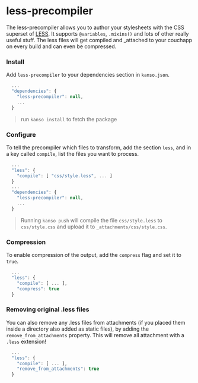# less-precompiler

The less-precompiler allows you to author your stylesheets with the CSS superset of
[LESS](http://lesscss.org/#docs). It supports `@variables`, `.mixins()` and lots of
other really useful stuff. The less files will get compiled and \_attached to your 
couchapp on every build and can even be compressed.


### Install

Add `less-precompiler` to your dependencies section in `kanso.json`.

```javascript
  ...
  "dependencies": {
    "less-precompiler": null,
    ...
  }
```

> run `kanso install` to fetch the package


### Configure

To tell the precompiler which files to transform, add the section `less`,
and in a key called `compile`, list the files you want to process.

```javascript
  ...
  "less": {
    "compile": [ "css/style.less", ... ]
  }
  ...
  "dependencies": {
    "less-precompiler": null,
    ...
  }

```

> Running `kanso push` will compile the file `css/style.less` to 
`css/style.css` and upload it to `_attachments/css/style.css`.


### Compression

To enable compression of the output, add the `compress` flag and set it to `true`.

```javascript
  ...
  "less": {
    "compile": [ ... ],
    "compress": true
  }
```


### Removing original .less files

You can also remove any .less files from attachments (if you placed them inside a
directory also added as static files), by adding the `remove_from_attachments`
property. This will remove all attachment with a `.less` extension!

```javascript
  ...
  "less": {
    "compile": [ ... ],
    "remove_from_attachments": true
  }
```
